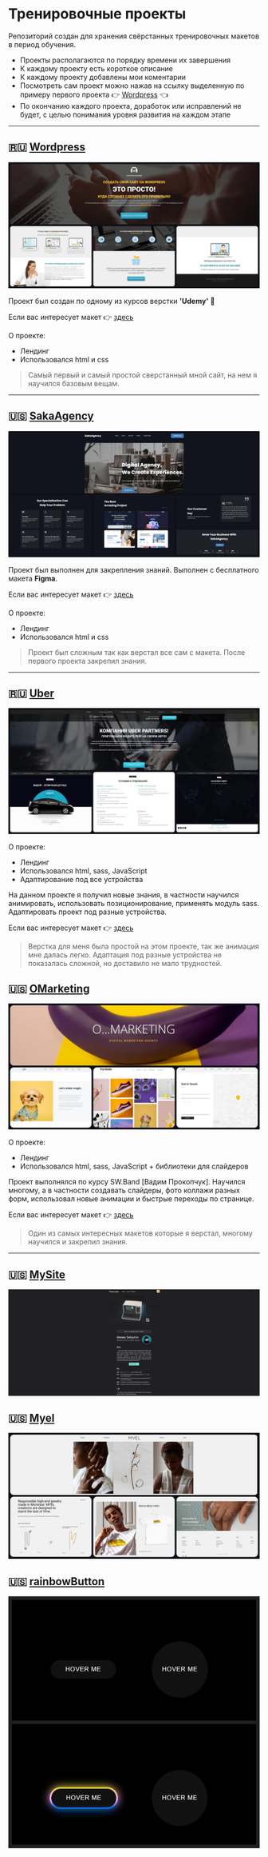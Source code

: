 # Тренировочные проекты

Репозиторий создан для хранения свёрстанных тренировочных макетов в период обучения.

- Проекты располагаются по порядку времени их завершения
- К каждому проекту есть короткое описание
- К каждому проекту добавлены мои коментарии
- Посмотреть сам проект можно нажав на ссылку выделенную по примеру первого проекта :point_right: [Wordpress](https://Twincki.github.io/wordpress/src/) :point_left:
- По окончанию каждого проекта, доработок или исправлений не будет, с целью
  понимания уровня развития на каждом этапе

---

## :ru: [Wordpress](https://Twincki.github.io/wordpress/src/)

![wordpress](Material_for_description/img/Wordpress.jpg)

Проект был создан по одному из курсов верстки **'Udemy'** :clap:

Если вас интересует макет :point_right: [здесь](https://www.figma.com/file/dmDxKhqtcdB2tQagsgFz8U/WordPress2)

О проекте:

- Лендинг
- Использовался html и css

> Самый первый и самый простой сверстанный мной сайт, на нем я научился базовым вещам.

---

## :us: [SakaAgency](https://Twincki.github.io/SakaAgency/src/)

![SakaAgency](Material_for_description/img/SakaAgency.jpg)

Проект был выполнен для закрепления знаний. Выполнен с бесплатного макета **Figma**.

Если вас интересует макет :point_right: [здесь](https://www.figma.com/file/QIETjlMfRC7ZfZ1jCG6nGe/Digital-Agency?node-id=0%3A1)

О проекте:

- Лендинг
- Использовался html и css

> Проект был сложным так как верстал все сам с макета. После первого проекта закрепил знания.

---

## :ru: [Uber](https://Twincki.github.io/Uber/src/)

![Uber](Material_for_description/img/Uber.jpg)

О проекте:

- Лендинг
- Использовался html, sass, JavaScript
- Адаптирование под все устройства

На данном проекте я получил новые знания, в частности научился анимировать, использовать позиционирование, применять модуль sass. Адаптировать проект под разные устройства.

Если вас интересует макет :point_right: [здесь](<https://www.figma.com/file/idD8FvhA1hC8hc98hE0YSl/UBER_course-(Copy)?node-id=0%3A1>)

> Верстка для меня была простой на этом проекте, так же анимация мне далась легко. Адаптация под разные устройства не показалась сложной, но доставило не мало трудностей.

## :us: [OMarketing](https://Twincki.github.io/OMarketing/src/)

![OMarketing](Material_for_description/img/OMarketing.jpg)

О проекте:

- Лендинг
- Использовался html, sass, JavaScript + библиотеки для слайдеров

Проект выполнялся по курсу SW.Band [Вадим Прокопчук]. Научился многому, а в частности создавать слайдеры, фото коллажи разных форм, использовал новые анимации и быстрые переходы по странице.

Если вас интересует макет :point_right: [здесь](https://www.figma.com/file/Ha9Mr6NqIGrCOolgpDImeg/%5BSW.BAND%5D-O-marketing?node-id=0%3A1&t=NFWryPdUjvb1hqNu-0)

> Один из самых интересных макетов которые я верстал, многому научился и закрепил знания.

---

## :us: [MySite](https://Twincki.github.io/MySite/src/)

![MySite](Material_for_description/img/MySite.jpg)

## :us: [Myel](https://Twincki.github.io/Myel/src/)

![Myel](Material_for_description/img/Myel.jpg)

## :us: [rainbowButton](https://Twincki.github.io/rainbowButton/src/)

![rainbowButton](Material_for_description/img/rainbowButton.jpg)
